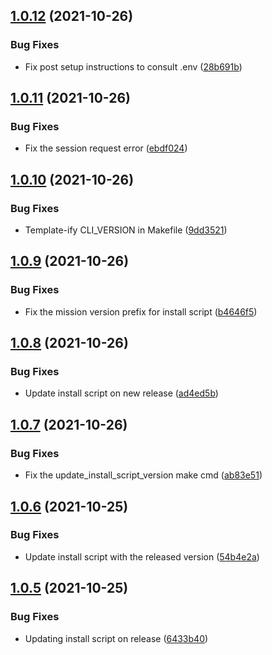## [1.0.12](https://github.com/usecloudstate/cli/compare/v1.0.11...v1.0.12) (2021-10-26)


### Bug Fixes

* Fix post setup instructions to consult .env ([28b691b](https://github.com/usecloudstate/cli/commit/28b691b1d5d4c5c87f0b40337c3585f947eb5d14))

## [1.0.11](https://github.com/usecloudstate/cli/compare/v1.0.10...v1.0.11) (2021-10-26)


### Bug Fixes

* Fix the session request error ([ebdf024](https://github.com/usecloudstate/cli/commit/ebdf024f5164b3229f14cf6d92ab5bcc560a17ca))

## [1.0.10](https://github.com/usecloudstate/cli/compare/v1.0.9...v1.0.10) (2021-10-26)


### Bug Fixes

* Template-ify CLI_VERSION in Makefile ([9dd3521](https://github.com/usecloudstate/cli/commit/9dd352116ec78318ec3ae8b7430ed46a0cbad1a8))

## [1.0.9](https://github.com/usecloudstate/cli/compare/v1.0.8...v1.0.9) (2021-10-26)


### Bug Fixes

* Fix the mission version prefix for install script ([b4646f5](https://github.com/usecloudstate/cli/commit/b4646f5a61dd589359300fa24fb7439d81c0eb1c))

## [1.0.8](https://github.com/usecloudstate/cli/compare/v1.0.7...v1.0.8) (2021-10-26)


### Bug Fixes

* Update install script on new release ([ad4ed5b](https://github.com/usecloudstate/cli/commit/ad4ed5b86ef25865875fd83968ee749641525f05))

## [1.0.7](https://github.com/usecloudstate/cli/compare/v1.0.6...v1.0.7) (2021-10-26)


### Bug Fixes

* Fix the update_install_script_version make cmd ([ab83e51](https://github.com/usecloudstate/cli/commit/ab83e51bc44acfd72d1c8080e21fa978c0334b08))

## [1.0.6](https://github.com/usecloudstate/cli/compare/v1.0.5...v1.0.6) (2021-10-25)


### Bug Fixes

* Update install script with the released version ([54b4e2a](https://github.com/usecloudstate/cli/commit/54b4e2a4c8e1e29be814549a78012960386bb431))

## [1.0.5](https://github.com/usecloudstate/cli/compare/v1.0.4...v1.0.5) (2021-10-25)


### Bug Fixes

* Updating install script on release ([6433b40](https://github.com/usecloudstate/cli/commit/6433b40e7c283efc744855c1a364c2e82b8ea39b))
